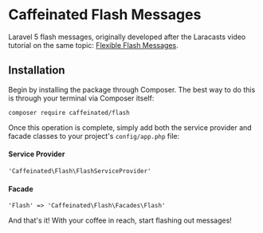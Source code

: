 Caffeinated Flash Messages
==========================
Laravel 5 flash messages, originally developed after the Laracasts video tutorial on the same topic: [Flexible Flash Messages](https://laracasts.com/lessons/flexible-flash-messages).

Installation
------------
Begin by installing the package through Composer. The best way to do this is through your terminal via Composer itself:

```
composer require caffeinated/flash
```

Once this operation is complete, simply add both the service provider and facade classes to your project's `config/app.php` file:

#### Service Provider
```
'Caffeinated\Flash\FlashServiceProvider'
```

#### Facade
```
'Flash' => 'Caffeinated\Flash\Facades\Flash'
```

And that's it! With your coffee in reach, start flashing out messages! 